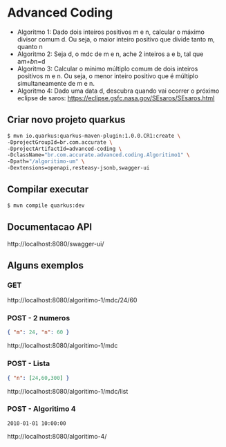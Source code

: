 # Advanced Coding

 - Algoritmo 1: Dado dois inteiros positivos m e n, calcular o máximo divisor comum d. Ou seja, o maior inteiro positivo que divide tanto m, quanto n
 - Algoritmo 2: Seja d, o mdc de m e n, ache 2 inteiros a e b, tal que a*m+b*n=d
 - Algoritmo 3: Calcular o mínimo múltiplo comum de dois inteiros positivos m e n. Ou seja, o menor inteiro positivo que é múltiplo simultaneamente de m e n.
 - Algoritmo 4: Dado uma data d, descubra quando vai ocorrer o próximo eclipse de saros: https://eclipse.gsfc.nasa.gov/SEsaros/SEsaros.html

## Criar novo projeto quarkus
```sh
$ mvn io.quarkus:quarkus-maven-plugin:1.0.0.CR1:create \
-DprojectGroupId=br.com.accurate \
-DprojectArtifactId=advanced-coding \
-DclassName="br.com.accurate.advanced.coding.Algoritimo1" \
-Dpath="/algoritimo-um" \
-Dextensions=openapi,resteasy-jsonb,swagger-ui
```

## Compilar executar
```sh
$ mvn compile quarkus:dev
```

## Documentacao API
http://localhost:8080/swagger-ui/

## Alguns exemplos
### GET
http://localhost:8080/algoritimo-1/mdc/24/60

### POST - 2 numeros
```json
{ "m": 24, "n": 60 }
```
http://localhost:8080/algoritimo-1/mdc

### POST - Lista
```json
{ "n": [24,60,300] }
```
http://localhost:8080/algoritimo-1/mdc/list

### POST - Algoritimo 4
```
2010-01-01 10:00:00
```
http://localhost:8080/algoritimo-4/